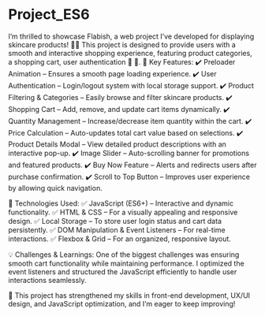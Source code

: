 # Project_ES6

I’m thrilled to showcase Flabish, a web project I’ve developed for displaying skincare products! 🌿✨
 This project is designed to provide users with a smooth and interactive shopping experience, featuring product categories, a shopping cart, user authentication 🥹 🩷.
🔸 Key Features:
✔️ Preloader Animation – Ensures a smooth page loading experience.
✔️ User Authentication – Login/logout system with local storage support.
✔️ Product Filtering & Categories – Easily browse and filter skincare products.
✔️ Shopping Cart – Add, remove, and update cart items dynamically.
✔️ Quantity Management – Increase/decrease item quantity within the cart.
✔️ Price Calculation – Auto-updates total cart value based on selections.
✔️ Product Details Modal – View detailed product descriptions with an interactive pop-up.
✔️ Image Slider – Auto-scrolling banner for promotions and featured products.
✔️ Buy Now Feature – Alerts and redirects users after purchase confirmation.
✔️ Scroll to Top Button – Improves user experience by allowing quick navigation.

🔹 Technologies Used:
✅ JavaScript (ES6+) – Interactive and dynamic functionality.
✅ HTML & CSS – For a visually appealing and responsive design.
✅ Local Storage – To store user login status and cart data persistently.
✅ DOM Manipulation & Event Listeners – For real-time interactions.
✅ Flexbox & Grid – For an organized, responsive layout.

💡 Challenges & Learnings:
One of the biggest challenges was ensuring smooth cart functionality while maintaining performance. I optimized the event listeners and structured the JavaScript efficiently to handle user interactions seamlessly.

🎯 This project has strengthened my skills in front-end development, UX/UI design, and JavaScript optimization, and I’m eager to keep improving!
